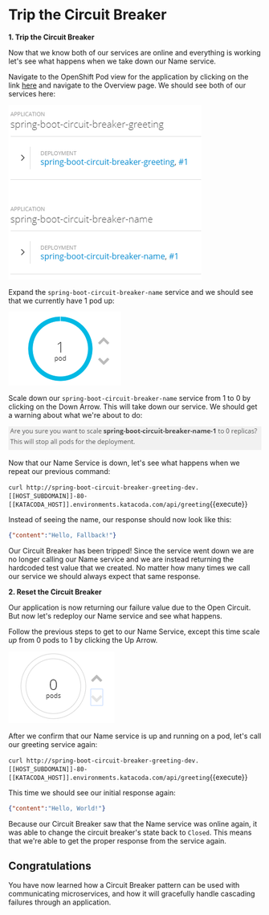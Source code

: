 # Trip the Circuit Breaker

**1. Trip the Circuit Breaker**

Now that we know both of our services are online and everything is working let's see what happens when we take down our Name service.

Navigate to the OpenShift Pod view for the application by clicking on the link [here]([[HOST_SUBDOMAIN]]-80-[[KATACODA_HOST]].environments.katacoda.com/) and navigate to the Overview page. We should see both of our services here:

![Overview](../../assets/middleware/rhoar-microservices/overview-applications.png)

Expand the `spring-boot-circuit-breaker-name` service and we should see that we currently have 1 pod up:

![One pod](../../assets/middleware/rhoar-microservices/one-pod.png)

Scale down our `spring-boot-circuit-breaker-name` service from 1 to 0 by clicking on the Down Arrow. This will take down our service. We should get a warning about what we're about to do:

![Scale down](../../assets/middleware/rhoar-microservices/scale-down.png)

Now that our Name Service is down, let's see what happens when we repeat our previous command:

``curl http://spring-boot-circuit-breaker-greeting-dev.[[HOST_SUBDOMAIN]]-80-[[KATACODA_HOST]].environments.katacoda.com/api/greeting``{{execute}}

Instead of seeing the name, our response should now look like this:

 ```json
 {"content":"Hello, Fallback!"}
 ```

Our Circuit Breaker has been tripped! Since the service went down we are no longer calling our Name service and we are instead returning the hardcoded test value that we created. No matter how many times we call our service we should always expect that same response.

**2. Reset the Circuit Breaker**

Our application is now returning our failure value due to the Open Circuit. But now let's redeploy our Name service and see what happens.

Follow the previous steps to get to our Name Service, except this time scale *up* from 0 pods to 1 by clicking the Up Arrow.

![Zero pods](../../assets/middleware/rhoar-microservices/zero-pods.png)

After we confirm that our Name service is up and running on a pod, let's call our greeting service again:

``curl http://spring-boot-circuit-breaker-greeting-dev.[[HOST_SUBDOMAIN]]-80-[[KATACODA_HOST]].environments.katacoda.com/api/greeting``{{execute}}

This time we should see our initial response again:

 ```json
 {"content":"Hello, World!"}
 ```

 Because our Circuit Breaker saw that the Name service was online again, it was able to change the circuit breaker's state back to `Closed`. This means that we're able to get the proper response from the service again.

## Congratulations

You have now learned how a Circuit Breaker pattern can be used with communicating microservices, and how it will gracefully handle cascading failures through an application.